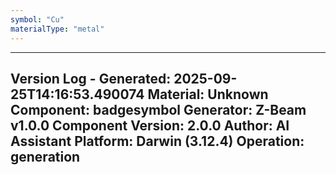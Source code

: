 ```yaml
---
symbol: "Cu"
materialType: "metal"
---
```


---
Version Log - Generated: 2025-09-25T14:16:53.490074
Material: Unknown
Component: badgesymbol
Generator: Z-Beam v1.0.0
Component Version: 2.0.0
Author: AI Assistant
Platform: Darwin (3.12.4)
Operation: generation
---